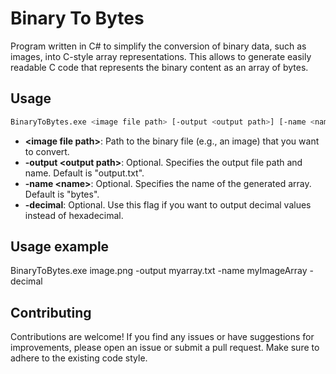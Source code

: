 # Binary To Bytes

Program written in C# to simplify the conversion of binary data, such as images, into C-style array representations. This allows to generate easily readable C code that represents the binary content as an array of bytes.

## Usage

```bash
BinaryToBytes.exe <image file path> [-output <output path>] [-name <name>] [-decimal]
```

- **&lt;image file path&gt;**: Path to the binary file (e.g., an image) that you want to convert.
- **-output &lt;output path&gt;**: Optional. Specifies the output file path and name. Default is "output.txt".
- **-name &lt;name&gt;**: Optional. Specifies the name of the generated array. Default is "bytes".
- **-decimal**: Optional. Use this flag if you want to output decimal values instead of hexadecimal.

## Usage example

BinaryToBytes.exe image.png -output myarray.txt -name myImageArray -decimal

## Contributing

Contributions are welcome! If you find any issues or have suggestions for improvements, please open an issue or submit a pull request. Make sure to adhere to the existing code style.
